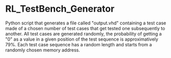 # RL_TestBench_Generator

Python script that generates a file called "output.vhd" containing a test case made of a chosen number of test cases that get tested one subsequently to another. All test cases are generated randomly, the probability of getting a "0" as a value in a given position of the test sequence is approximatively 79%.
Each test case sequence has a random length and starts from a randomly chosen memory address.

